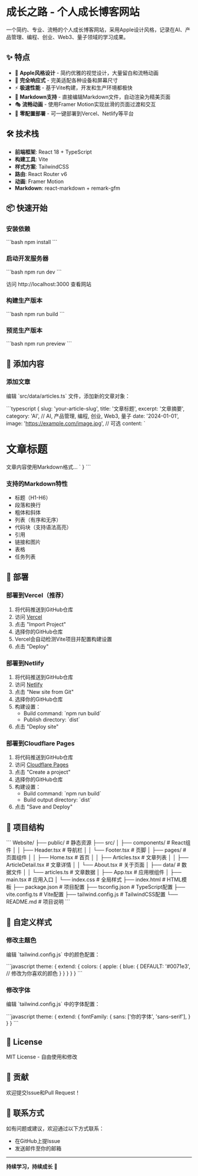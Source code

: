 # 成长之路 - 个人成长博客网站

一个简约、专业、流畅的个人成长博客网站，采用Apple设计风格，记录在AI、产品管理、编程、创业、Web3、量子领域的学习成果。

## ✨ 特点

- 🎨 **Apple风格设计** - 简约优雅的视觉设计，大量留白和流畅动画
- 📱 **完全响应式** - 完美适配各种设备和屏幕尺寸
- ⚡ **极速性能** - 基于Vite构建，开发和生产环境都极快
- 📝 **Markdown支持** - 直接编辑Markdown文件，自动渲染为精美页面
- 🎭 **流畅动画** - 使用Framer Motion实现丝滑的页面过渡和交互
- 🚀 **零配置部署** - 可一键部署到Vercel、Netlify等平台

## 🛠️ 技术栈

- **前端框架**: React 18 + TypeScript
- **构建工具**: Vite
- **样式方案**: TailwindCSS
- **路由**: React Router v6
- **动画**: Framer Motion
- **Markdown**: react-markdown + remark-gfm

## 📦 快速开始

### 安装依赖

\`\`\`bash
npm install
\`\`\`

### 启动开发服务器

\`\`\`bash
npm run dev
\`\`\`

访问 http://localhost:3000 查看网站

### 构建生产版本

\`\`\`bash
npm run build
\`\`\`

### 预览生产版本

\`\`\`bash
npm run preview
\`\`\`

## 📝 添加内容

### 添加文章

编辑 \`src/data/articles.ts\` 文件，添加新的文章对象：

\`\`\`typescript
{
  slug: 'your-article-slug',
  title: '文章标题',
  excerpt: '文章摘要',
  category: 'AI', // AI, 产品管理, 编程, 创业, Web3, 量子
  date: '2024-01-01',
  image: 'https://example.com/image.jpg', // 可选
  content: \`
# 文章标题

文章内容使用Markdown格式...
  \`
}
\`\`\`

### 支持的Markdown特性

- 标题（H1-H6）
- 段落和换行
- 粗体和斜体
- 列表（有序和无序）
- 代码块（支持语法高亮）
- 引用
- 链接和图片
- 表格
- 任务列表

## 🚀 部署

### 部署到Vercel（推荐）

1. 将代码推送到GitHub仓库
2. 访问 [Vercel](https://vercel.com)
3. 点击 "Import Project"
4. 选择你的GitHub仓库
5. Vercel会自动检测Vite项目并配置构建设置
6. 点击 "Deploy"

### 部署到Netlify

1. 将代码推送到GitHub仓库
2. 访问 [Netlify](https://netlify.com)
3. 点击 "New site from Git"
4. 选择你的GitHub仓库
5. 构建设置：
   - Build command: \`npm run build\`
   - Publish directory: \`dist\`
6. 点击 "Deploy site"

### 部署到Cloudflare Pages

1. 将代码推送到GitHub仓库
2. 访问 [Cloudflare Pages](https://pages.cloudflare.com)
3. 点击 "Create a project"
4. 选择你的GitHub仓库
5. 构建设置：
   - Build command: \`npm run build\`
   - Build output directory: \`dist\`
6. 点击 "Save and Deploy"

## 📁 项目结构

\`\`\`
Website/
├── public/              # 静态资源
├── src/
│   ├── components/      # React组件
│   │   ├── Header.tsx   # 导航栏
│   │   └── Footer.tsx   # 页脚
│   ├── pages/          # 页面组件
│   │   ├── Home.tsx    # 首页
│   │   ├── Articles.tsx # 文章列表
│   │   ├── ArticleDetail.tsx # 文章详情
│   │   └── About.tsx   # 关于页面
│   ├── data/           # 数据文件
│   │   └── articles.ts # 文章数据
│   ├── App.tsx         # 应用根组件
│   ├── main.tsx        # 应用入口
│   └── index.css       # 全局样式
├── index.html          # HTML模板
├── package.json        # 项目配置
├── tsconfig.json       # TypeScript配置
├── vite.config.ts      # Vite配置
├── tailwind.config.js  # TailwindCSS配置
└── README.md          # 项目说明
\`\`\`

## 🎨 自定义样式

### 修改主题色

编辑 \`tailwind.config.js\` 中的颜色配置：

\`\`\`javascript
theme: {
  extend: {
    colors: {
      apple: {
        blue: {
          DEFAULT: '#0071e3', // 修改为你喜欢的颜色
        }
      }
    }
  }
}
\`\`\`

### 修改字体

编辑 \`tailwind.config.js\` 中的字体配置：

\`\`\`javascript
theme: {
  extend: {
    fontFamily: {
      sans: ['你的字体', 'sans-serif'],
    }
  }
}
\`\`\`

## 📄 License

MIT License - 自由使用和修改

## 🤝 贡献

欢迎提交Issue和Pull Request！

## 📧 联系方式

如有问题或建议，欢迎通过以下方式联系：

- 在GitHub上提Issue
- 发送邮件至你的邮箱

---

**持续学习，持续成长** 🚀

